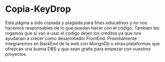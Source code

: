 # Copia-KeyDrop
Esta página a sido copiada y plagiada para fines educativos y no nos hacemos responsables de lo que puedan hacer con el código.
Tambien  les rogamos que si van a usar el codigo dejen los creditos ya que nos ayudarian a crecer como desarrollador FrontEnd.
Proximamente integraremos en BackEnd de la web con MongoDb o otras plataformas que ofrezcan una buena DBS y que sean gratis para
empezar con vuestros proyectos.
